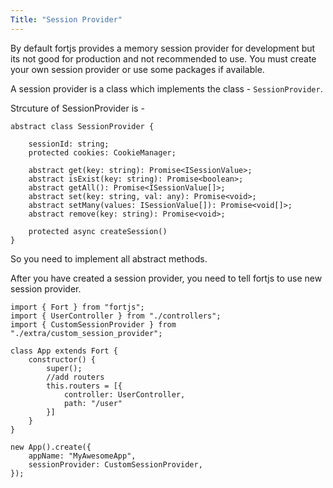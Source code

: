```yaml
---
Title: "Session Provider"
---
```


By default fortjs provides a memory session provider for development but its not good for production and not recommended to use. You must create your own session provider or use some packages if available.

A session provider is a class which implements the class - `SessionProvider`.

Strcuture of SessionProvider is - 

```
abstract class SessionProvider {

    sessionId: string;
    protected cookies: CookieManager;

    abstract get(key: string): Promise<ISessionValue>;
    abstract isExist(key: string): Promise<boolean>;
    abstract getAll(): Promise<ISessionValue[]>;
    abstract set(key: string, val: any): Promise<void>;
    abstract setMany(values: ISessionValue[]): Promise<void[]>;
    abstract remove(key: string): Promise<void>;

    protected async createSession()
}
```

So you need to implement all abstract methods.

After you have created a session provider, you need to tell fortjs to use new session provider.

```
import { Fort } from "fortjs";
import { UserController } from "./controllers";
import { CustomSessionProvider } from "./extra/custom_session_provider";

class App extends Fort {
    constructor() {
        super();
        //add routers
        this.routers = [{
            controller: UserController,
            path: "/user"
        }]
    }
}

new App().create({
    appName: "MyAwesomeApp",
    sessionProvider: CustomSessionProvider,
});
```